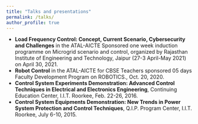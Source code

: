 ```yaml
---
title: "Talks and presentations"
permalink: /talks/
author_profile: true
---
```


* __Load Frequency Control: Concept, Current Scenario, Cybersecurity and Challenges__ in the ATAL-AICTE Sponsored one week induction programme on Microgrid scenario and control, organized by Rajasthan Institute of Engineering and Technology, Jaipur (27-3 April-May 2021) on April 30, 2021.
* __Robot Control__ in the ATAL-AICTE for CBSE Teachers sponsored 05 days Faculty Development Program on ROBOTICS., Oct. 20, 2020.
* __Control System Experiments Demonstration: Advanced Control Techniques in Electrical and Electronics Engineering__, Continuing Education Center, I.I.T. Roorkee, Feb.
22-26, 2016.
* __Control System Equipments Demonstration: New Trends in Power System Protection and Control Techniques__, Q.I.P. Program Center, I.I.T. Roorkee, July 6-10, 2015.
